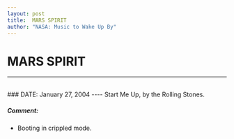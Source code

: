 ```yaml
---
layout: post
title:  MARS SPIRIT
author: "NASA: Music to Wake Up By"
---
```


# MARS SPIRIT
----
<br/>
### DATE: January 27, 2004
----
Start Me Up, by the Rolling Stones.

##### Comment:
* Booting in crippled mode.
